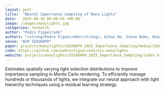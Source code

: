 ```yaml
---
layout: post
title:  "Neural Importance Sampling of Many Lights"
date:   2025-06-26 00:00:59 +00:00
image: /images/manylights.jpg
categories: research
author: "Pedro Figueiredo"
authors: "<strong>Pedro Figueiredo</strong>, Qihao He, Steve Bako, Nima Khademi Kalantari"
venue: "ACM SIGGRAPH"
paper: projects/manylights/SIGGRAPH_2025_Importance_Sampling/media/SIGGRAPH_2025_Importance_Sampling.pdf
code: https://github.com/pedrovfigueiredo/nis-manylights
website: projects/manylights/SIGGRAPH_2025_Importance_Sampling/index.html
---
```


Estimates spatially varying light selection distributions to improve importance sampling in Monte Carlo rendering. To efficiently manage hundreds or thousands of lights, we integrate our neural approach with light hierarchy techniques using a residual learning strategy.
